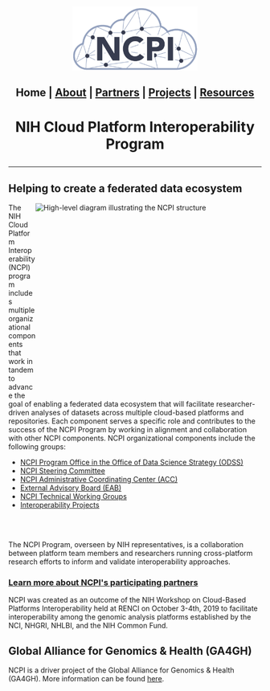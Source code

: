 <p align="center"><img src="https://github.com/NCPITest/.github/blob/main/profile/ncpi-logo-close-crop.png" width="250" alt="NCPI Logo"/></p>

<div align="center">
  <h2>
    <a> Home</a> |
    <a href="https://github.com/NIH-NCPI/About/blob/main/README.md">About</a> |
    <a href="https://github.com/NIH-NCPI/Partners/blob/main/README.md">Partners</a> |
    <a href="https://github.com/NIH-NCPI/Interoperability-Projects">Projects</a> |
    <a href="https://github.com/NIH-NCPI/Resources/blob/main/README.md">Resources</a>
  </h2>
</div>

# <p align="center"> NIH Cloud Platform Interoperability Program  </p>

* * *

Helping to create a federated data ecosystem
--------------------------------------------
<img src="https://github.com/user-attachments/assets/a0f16114-1260-4f26-8c1f-ba4a46730e6f"
     align="right"
     alt="High-level diagram illustrating the NCPI structure"
     width="450"
     height="384" />

The NIH Cloud Platform Interoperability (NCPI) program includes multiple organizational components that work in tandem to advance the goal of enabling a federated data ecosystem that will facilitate researcher-driven analyses of datasets across multiple cloud-based platforms and repositories. Each component serves a specific role and contributes to the success of the NCPI Program by working in alignment and collaboration with other NCPI components. NCPI organizational components include the following groups:
*   [NCPI Program Office in the Office of Data Science Strategy (ODSS)](NIH-ODSS.md)
*   [NCPI Steering Committee](Steering-Committee.md)
*   [NCPI Administrative Coordinating Center (ACC)](ACC.md)
*   [External Advisory Board (EAB)](EAB.md)
*   [NCPI Technical Working Groups](Working-Groups.md)
*   [Interoperability Projects](https://github.com/NIH-NCPI/Interoperability-Projects/blob/main/README.md)


<br>
<br>

The NCPI Program, overseen by NIH representatives, is a collaboration between platform team members and researchers running cross-platform research efforts to inform and validate interoperability approaches.

### [Learn more about NCPI's participating partners](https://github.com/NIH-NCPI/Partners/blob/main/README.md)

NCPI was created as an outcome of the NIH Workshop on Cloud-Based Platforms Interoperability held at RENCI on October 3-4th, 2019 to facilitate interoperability among the genomic analysis platforms established by the NCI, NHGRI, NHLBI, and the NIH Common Fund.

<h2> Global Alliance for Genomics & Health (GA4GH) </h2>

NCPI is a driver project of the Global Alliance for Genomics & Health (GA4GH). More information can be found [here](GA4GH.md). 
